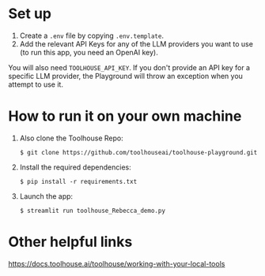 # Set up

1. Create a `.env` file by copying `.env.template`.
2. Add the relevant API Keys for any of the LLM providers you want to use (to run this app, you need an OpenAI key).

You will also need `TOOLHOUSE_API_KEY`. If you don't provide an API key for a specific LLM provider, the Playground will throw an exception when you attempt to use it.

# How to run it on your own machine


1. Also clone the Toolhouse Repo:
   ```
   $ git clone https://github.com/toolhouseai/toolhouse-playground.git
   ```

2. Install the required dependencies:

   ```
   $ pip install -r requirements.txt
   ```

3. Launch the app:

   ```
   $ streamlit run toolhouse_Rebecca_demo.py
   ```

# Other helpful links

https://docs.toolhouse.ai/toolhouse/working-with-your-local-tools


